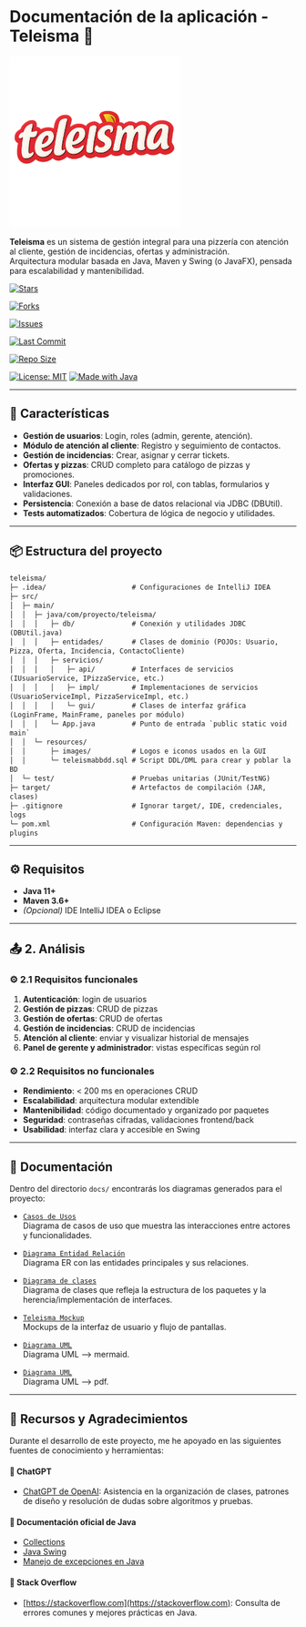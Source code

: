 # Documentación de la aplicación - Teleisma 🍕

<img src="src/main/resources/images/teleisma.png" alt="TELEISMA" width="300"/>

**Teleisma** es un sistema de gestión integral para una pizzería con atención al cliente, gestión de incidencias, ofertas y administración.  
Arquitectura modular basada en Java, Maven y Swing (o JavaFX), pensada para escalabilidad y mantenibilidad.

[![Stars](https://img.shields.io/github/stars/IsmaVargass/teleisma?style=social&label=Stars)](https://github.com/IsmaVargass/teleisma/stargazers)

[![Forks](https://img.shields.io/github/forks/IsmaVargass/teleisma?style=social&label=Forks)](https://github.com/IsmaVargass/teleisma/network/members)

[![Issues](https://img.shields.io/github/issues/IsmaVargass/teleisma)](https://github.com/IsmaVargass/teleisma/issues)

[![Last Commit](https://img.shields.io/github/last-commit/IsmaVargass/teleisma.svg)](https://github.com/IsmaVargass/teleisma/commits/master/)

[![Repo Size](https://img.shields.io/github/repo-size/IsmaVargass/teleisma)](https://github.com/IsmaVargass/teleisma)

[![License: MIT](https://img.shields.io/badge/License-MIT-green.svg)](LICENSE)
[![Made with Java](https://img.shields.io/badge/Made%20with-Java-orange.svg)](https://www.java.com/)

---

## 🚀 Características

- **Gestión de usuarios**: Login, roles (admin, gerente, atención).  
- **Módulo de atención al cliente**: Registro y seguimiento de contactos.  
- **Gestión de incidencias**: Crear, asignar y cerrar tickets.  
- **Ofertas y pizzas**: CRUD completo para catálogo de pizzas y promociones.  
- **Interfaz GUI**: Paneles dedicados por rol, con tablas, formularios y validaciones.  
- **Persistencia**: Conexión a base de datos relacional via JDBC (DBUtil).  
- **Tests automatizados**: Cobertura de lógica de negocio y utilidades.

---

## 📦 Estructura del proyecto

```text
teleisma/
├─ .idea/                     # Configuraciones de IntelliJ IDEA
├─ src/
│  ├─ main/
│  │  ├─ java/com/proyecto/teleisma/
│  │  │   ├─ db/              # Conexión y utilidades JDBC (DBUtil.java)
│  │  │   ├─ entidades/       # Clases de dominio (POJOs: Usuario, Pizza, Oferta, Incidencia, ContactoCliente)
│  │  │   ├─ servicios/
│  │  │   │   ├─ api/         # Interfaces de servicios (IUsuarioService, IPizzaService, etc.)
│  │  │   │   ├─ impl/        # Implementaciones de servicios (UsuarioServiceImpl, PizzaServiceImpl, etc.)
│  │  │   │   └─ gui/         # Clases de interfaz gráfica (LoginFrame, MainFrame, paneles por módulo)
│  │  │   └─ App.java         # Punto de entrada `public static void main`
│  │  └─ resources/
│  │      ├─ images/          # Logos e iconos usados en la GUI
│  │      └─ teleismabbdd.sql # Script DDL/DML para crear y poblar la BD
│  └─ test/                   # Pruebas unitarias (JUnit/TestNG)
├─ target/                    # Artefactos de compilación (JAR, clases)
├─ .gitignore                 # Ignorar target/, IDE, credenciales, logs
└─ pom.xml                    # Configuración Maven: dependencias y plugins
```
---

## ⚙️ Requisitos

- **Java 11+**  
- **Maven 3.6+**  
- *(Opcional)* IDE IntelliJ IDEA o Eclipse  

---

## 📤 2. Análisis

### ⚙️ 2.1 Requisitos funcionales

1. **Autenticación**: login de usuarios  
2. **Gestión de pizzas**: CRUD de pizzas  
3. **Gestión de ofertas**: CRUD de ofertas  
4. **Gestión de incidencias**: CRUD de incidencias  
5. **Atención al cliente**: enviar y visualizar historial de mensajes  
6. **Panel de gerente y administrador**: vistas específicas según rol  

### ⚙️ 2.2 Requisitos no funcionales

- **Rendimiento**: < 200 ms en operaciones CRUD  
- **Escalabilidad**: arquitectura modular extendible  
- **Mantenibilidad**: código documentado y organizado por paquetes  
- **Seguridad**: contraseñas cifradas, validaciones frontend/back  
- **Usabilidad**: interfaz clara y accesible en Swing  

---

## 📂 Documentación

Dentro del directorio `docs/` encontrarás los diagramas generados para el proyecto:

- [`Casos de Usos`](docs/Casos_de_Usos.png)  
  Diagrama de casos de uso que muestra las interacciones entre actores y funcionalidades.

- [`Diagrama Entidad Relación`](docs/Diagrama_Entidad_Relación.png)  
  Diagrama ER con las entidades principales y sus relaciones.

- [`Diagrama de clases`](docs/Diagrama_de_clases.png)  
  Diagrama de clases que refleja la estructura de los paquetes y la herencia/implementación de interfaces.

- [`Teleisma Mockup`](docs/Teleisma-Mockup.pdf)  
  Mockups de la interfaz de usuario y flujo de pantallas.

- [`Diagrama UML`](docs/UML.md)  
  Diagrama UML --> mermaid.

- [`Diagrama UML`](docs/UML.pdf)  
  Diagrama UML --> pdf.

---

## 🙌 Recursos y Agradecimientos

Durante el desarrollo de este proyecto, me he apoyado en las siguientes fuentes de conocimiento y herramientas:

#### 🤖 ChatGPT
- [ChatGPT de OpenAI](https://chat.openai.com): Asistencia en la organización de clases, patrones de diseño y resolución de dudas sobre algoritmos y pruebas.

#### 📘 Documentación oficial de Java
- [Collections](https://docs.oracle.com/javase/8/docs/api/java/util/Collections.html)
- [Java Swing](https://docs.oracle.com/javase/tutorial/uiswing/)
- [Manejo de excepciones en Java](https://docs.oracle.com/javase/tutorial/essential/exceptions/)

#### 💬 Stack Overflow
- [https://stackoverflow.com](https://stackoverflow.com): Consulta de errores comunes y mejores prácticas en Java.


